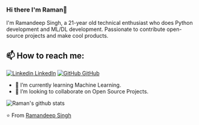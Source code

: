 
### Hi there I'm Raman👋
I'm Ramandeep Singh, a 21-year old technical enthusiast who does Python development and ML/DL development. Passionate to contribute open-source projects and make cool products.<br>
## 📫 How to reach me: 
[![Linkedin](https://i.stack.imgur.com/gVE0j.png) LinkedIn](https://www.linkedin.com/in/ramandeep-singh-941a6b1a0) [![GitHub](https://i.stack.imgur.com/tskMh.png) GitHub](https://github.com/raman77768)


- 🌱 I’m currently learning Machine Learning.
- 👯 I’m looking to collaborate on Open Source Projects.



![Raman's github stats](https://github-readme-stats.vercel.app/api?username=raman77768&count_private=true&show_icons=true&theme=onedark)

⭐️ From [Ramandeep Singh](https://github.com/raman77768)
